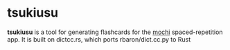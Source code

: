 # tsukiusu
**tsukiusu** is a tool for generating flashcards for the [mochi](https://mochi.cards/) spaced-repetition app. It is built on dictcc.rs, which ports rbaron/dict.cc.py to Rust